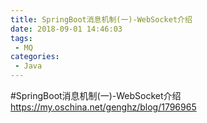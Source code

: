 ```yaml
---
title: SpringBoot消息机制(一)-WebSocket介绍
date: 2018-09-01 14:46:03
tags:
 - MQ
categories: 
 - Java
---
```

#SpringBoot消息机制(一)-WebSocket介绍
https://my.oschina.net/genghz/blog/1796965